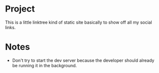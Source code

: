 # Project

This is a little linktree kind of static site basically to show off all my social links.

# Notes

- Don't try to start the dev server because the developer should already be running it in the background.
